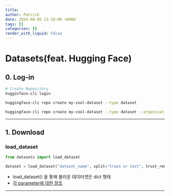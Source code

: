 ```yaml
---
title: 
author: Patrick
date: 2024-08-05 13:18:00 +0900
tags: []
categories: []
render_with_liquid: false
---
```

# Datasets(feat. Hugging Face)

## 0. Log-in
```bash
# Create Repository
hugginface-cli login

huggingface-cli repo create my-cool-dataset --type dataset

huggingface-cli repo create my-cool-dataset --type dataset --organization your-org-name
```
---
## 1. Download

### load_dataset

```python
from datasets import load_dataset

dataset = load_dataset("dataset_name", split="train or test", trust_remote_code=True or False)
```

- load_dataset() 을 통해 불러온 데이터셋은 dict 형태
- [각 parameter에 대한 참조](https://huggingface.co/docs/datasets/v2.20.0/en/package_reference/loading_methods#datasets.load_dataset)
---
